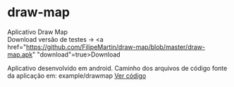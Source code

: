 # draw-map
Aplicativo Draw Map<br>
Download versão de testes -> <a href="https://github.com/FilipeMartin/draw-map/blob/master/draw-map.apk" "download"=true>Download</a>

Aplicativo desenvolvido em android.
Caminho dos arquivos de código fonte da aplicação em: example/drawmap <a href="https://github.com/FilipeMartin/draw-map/tree/master/app/src/main/java/com/example/drawmap">Ver código</a>
